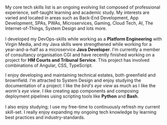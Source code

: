 
My core tech skills list is an ongoing evolving list composed of professional experience, self-taught learning and 
academic study. My interests are varied and located in areas such as Back-End Development, App Development, SPAs, PWAs, 
Microservices, Gaming, Cloud Tech, AI, The Internet-of-Things, System Design and lots more.
<br />
<br />
I developed my DevOps-skills while working as a **Platform Engineering** with Virgin Media, and my Java skills were
strengthened while working for a year-and-a-half as a microservice **Java Developer**. I'm currently a member of 
consultancy organisation CGI and have recently finished working on a project for **HM Courts and Tribunal Service**. 
This project has involved combinations of Angular, CSS, TypeScript.

I enjoy developing and maintaining technical estates, both greenfield and brownfield. I'm attracted to System Design and 
enjoy studying the documentation of a project: I like the *bird's eye view* as much as I like the *worm's eye view*. 
I like creating app components and composing deployment pipelines using scripting tools like **Python** and **Bash**. 
<br><br>
I also enjoy studying; I use my free-time to continuously refresh my current skill-set. I really enjoy expanding my 
ongoing tech knowledge by learning best practices and industry-standards.
